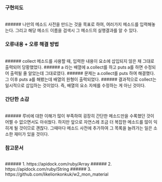 ### 구현의도
<br>
###### 나만의 메소드 사전을 만드는 것을 목표로 하여, 여러가지 메소드를 입력해놓는다. 그리고 해당 메소드 이름을 검색시 그 메소드의 실행결과를 알 수 있다.

### 오류내용 + 오류 해결 방법
<br>
###### collect 메소드를 사용할 때, 입력한 내용이 요소에 삽입되지 않은 채 그대로 출력되어 당황했었다. 
###### a 라는 배열에 a.collect를 하고 puts a를 하면 수정되어 출력될 줄 알았는데 그대로였다.
###### 문제는 a.collect를 puts 하여 해결했다. 그 이후 puts a를 해봤는데 배열의 원형이 출력되었다.
###### 결과적으로 collect는 일시적으로 삽입하는 것이었다. 즉, 배열의 요소 자체를 수정하는 게 아닌 것이다.

### 간단한 소감
<br>
###### 루비에 대한 이해가 많이 부족하여 굉장히 간단한 메소드만을 수록했던 것이 어쩔 수 없으면서도 아쉬웠다. 하지만 앞으로 자연스레 조금 더 복잡한 메소드를 많이 익히게 될 것이므로 괜찮다. 그때마다 메소드 사전에 추가하여 그 목록을 늘려가는 일은 소소한 재미가 있을 것이다.

### 참고문서
<br>
###### 1. https://apidock.com/ruby/Array
###### 2. https://apidock.com/ruby/String
###### 3. https://github.com/likelionkonkuk/w2_mon_material
